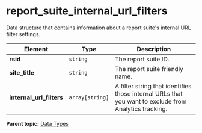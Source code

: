 # report_suite_internal_url_filters

Data structure that contains information about a report suite's internal URL filter settings.

|Element|Type|Description|
|-------|----|-----------|
|**rsid** |`string` | The report suite ID. |
|**site_title** |`string` | The report suite friendly name. |
|**internal_url_filters** |`array[string]` | A filter string that identifies those internal URLs that you want to exclude from Analytics tracking. |

**Parent topic:** [Data Types](../data_types/c_datatypes.md)

